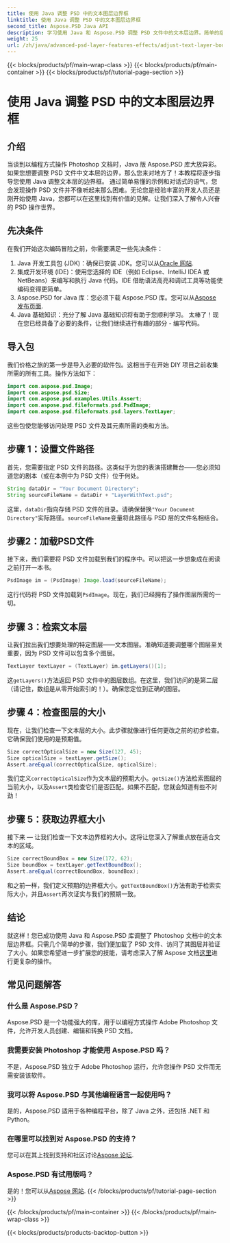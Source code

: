 ```yaml
---
title: 使用 Java 调整 PSD 中的文本图层边界框
linktitle: 使用 Java 调整 PSD 中的文本图层边界框
second_title: Aspose.PSD Java API
description: 学习使用 Java 和 Aspose.PSD 调整 PSD 文件中的文本层边界。简单的指南，包含分步说明。
weight: 25
url: /zh/java/advanced-psd-layer-features-effects/adjust-text-layer-bound-box-psd/
---
```


{{< blocks/products/pf/main-wrap-class >}}
{{< blocks/products/pf/main-container >}}
{{< blocks/products/pf/tutorial-page-section >}}

# 使用 Java 调整 PSD 中的文本图层边界框

## 介绍
当谈到以编程方式操作 Photoshop 文档时，Java 版 Aspose.PSD 库大放异彩。如果您想要调整 PSD 文件中文本层的边界，那么您来对地方了！本教程将逐步指导您使用 Java 调整文本层的边界框。
通过简单易懂的示例和对话式的语气，您会发现操作 PSD 文件并不像听起来那么困难。无论您是经验丰富的开发人员还是刚开始使用 Java，您都可以在这里找到有价值的见解。让我们深入了解令人兴奋的 PSD 操作世界。
## 先决条件
在我们开始这次编码冒险之前，你需要满足一些先决条件：
1. Java 开发工具包 (JDK)：确保已安装 JDK。您可以从[Oracle 网站](https://www.oracle.com/java/technologies/javase-jdk11-downloads.html).
2. 集成开发环境 (IDE)：使用您选择的 IDE（例如 Eclipse、IntelliJ IDEA 或 NetBeans）来编写和执行 Java 代码。IDE 借助语法高亮和调试工具等功能使编码变得更简单。
3.  Aspose.PSD for Java 库：您必须下载 Aspose.PSD 库。您可以从[Aspose 发布页面](https://releases.aspose.com/psd/java/). 
4. Java 基础知识：充分了解 Java 基础知识将有助于您顺利学习。
太棒了！现在您已经具备了必要的条件，让我们继续进行有趣的部分 - 编写代码。
## 导入包
我们价格之旅的第一步是导入必要的软件包。这相当于在开始 DIY 项目之前收集所需的所有工具。操作方法如下：
```java
import com.aspose.psd.Image;
import com.aspose.psd.Size;
import com.aspose.psd.examples.Utils.Assert;
import com.aspose.psd.fileformats.psd.PsdImage;
import com.aspose.psd.fileformats.psd.layers.TextLayer;
```
这些包使您能够访问处理 PSD 文件及其元素所需的类和方法。
## 步骤 1：设置文件路径
首先，您需要指定 PSD 文件的路径。这类似于为您的表演搭建舞台——您必须知道您的剧本（或在本例中为 PSD 文件）位于何处。

```java
String dataDir = "Your Document Directory"; 
String sourceFileName = dataDir + "LayerWithText.psd";
```
这里，`dataDir`指向存储 PSD 文件的目录。请确保替换`"Your Document Directory"`实际路径。`sourceFileName`变量将此路径与 PSD 层的文件名相结合。
## 步骤2：加载PSD文件
接下来，我们需要将 PSD 文件加载到我们的程序中。可以把这一步想象成在阅读之前打开一本书。

```java
PsdImage im = (PsdImage) Image.load(sourceFileName);
```
这行代码将 PSD 文件加载到`PsdImage`。现在，我们已经拥有了操作图层所需的一切。
## 步骤 3：检索文本层
让我们拉出我们想要处理的特定图层——文本图层。准确知道要调整哪个图层至关重要，因为 PSD 文件可以包含多个图层。

```java
TextLayer textLayer = (TextLayer) im.getLayers()[1];
```
这`getLayers()`方法返回 PSD 文件中的图层数组。在这里，我们访问的是第二层（请记住，数组是从零开始索引的！）。确保您定位到正确的图层。
## 步骤 4：检查图层的大小
现在，让我们检查一下文本层的大小。此步骤就像进行任何更改之前的初步检查。它确保我们使用的是预期值。

```java
Size correctOpticalSize = new Size(127, 45);
Size opticalSize = textLayer.getSize();
Assert.areEqual(correctOpticalSize, opticalSize);
```
我们定义`correctOpticalSize`作为文本层的预期大小。`getSize()`方法检索图层的当前大小，以及`Assert`类检查它们是否匹配。如果不匹配，您就会知道有些不对劲！
## 步骤 5：获取边界框大小
接下来 — 让我们检查一下文本边界框的大小。这将让您深入了解重点放在适合文本的区域。

```java
Size correctBoundBox = new Size(172, 62);
Size boundBox = textLayer.getTextBoundBox();
Assert.areEqual(correctBoundBox, boundBox);
```
和之前一样，我们定义预期的边界框大小。`getTextBoundBox()`方法有助于检索实际大小，并且`Assert`再次证实与我们的预期一致。
## 结论
就这样！您已成功使用 Java 和 Aspose.PSD 库调整了 Photoshop 文档中的文本层边界框。只需几个简单的步骤，我们便加载了 PSD 文件、访问了其图层并验证了大小。如果您希望进一步扩展您的技能，请考虑深入了解 Aspose 文档[这里](https://reference.aspose.com/psd/java/)进行更复杂的操作。
## 常见问题解答
### 什么是 Aspose.PSD？
Aspose.PSD 是一个功能强大的库，用于以编程方式操作 Adobe Photoshop 文件，允许开发人员创建、编辑和转换 PSD 文档。
### 我需要安装 Photoshop 才能使用 Aspose.PSD 吗？
不是，Aspose.PSD 独立于 Adobe Photoshop 运行，允许您操作 PSD 文件而无需安装该软件。
### 我可以将 Aspose.PSD 与其他编程语言一起使用吗？
是的，Aspose.PSD 适用于各种编程平台，除了 Java 之外，还包括 .NET 和 Python。
### 在哪里可以找到对 Aspose.PSD 的支持？
您可以在其上找到支持和社区讨论[Aspose 论坛](https://forum.aspose.com/c/psd/34).
### Aspose.PSD 有试用版吗？
是的！您可以从[Aspose 网站](https://releases.aspose.com/).
{{< /blocks/products/pf/tutorial-page-section >}}

{{< /blocks/products/pf/main-container >}}
{{< /blocks/products/pf/main-wrap-class >}}

{{< blocks/products/products-backtop-button >}}
